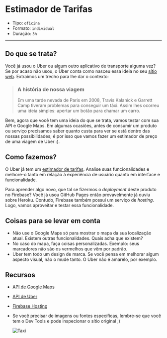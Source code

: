 # Estimador de Tarifas

- Tipo: `oficina`
- Formato: `individual`
- Duração: `3h`

***

## Do que se trata?

Você já usou o Uber ou algum outro aplicativo de transporte alguma vez? Se por acaso não usou, o Uber conta como nasceu essa ideia no seu [sítio web](https://www.uber.com/es-MX/our-story/). Extraímos um trecho para lhe dar o contexto:

> ### A história de nossa viagem
>
> Em uma tarde nevada de Paris em 2008, Travis Kalanick e Garrett Camp tiveram problemas para conseguir um táxi. Assim lhes ocorreu uma ideia simples: apertar um botão para chamar um carro.

Bem, agora que você tem uma ideia do que se trata, vamos testar com sua API e Google Maps. Em algumas ocasiões, antes de consumir um produto ou serviço precisamos saber quanto custa para ver se está dentro das nossas possibilidades; é por isso que vamos fazer um estimador de preço de uma viagem de Uber :).

## Como fazemos?

O Uber já tem um [estimador de tarifas](https://www.uber.com/es-MX/fare-estimate/). Analise suas funcionalidades e melhore-o tanto em relação à experiência de usuário quanto em interface e funcionalidade.

Para aprender algo novo, que tal se fizermos o *deployment* deste produto no Firebase? Você já usou GitHub Pages então provavelmente já ouviu sobre Heroku. Contudo, Firebase também possui um serviço de *hosting*. Logo, vamos aproveitar e testar essa funcionalidade.

## Coisas para se levar em conta

- Não use o Google Maps só para mostrar o mapa da sua localização atual. Existem outras funcionalidades. Quais acha que existem?
- No caso do mapa, faça coisas personalizadas. Exemplo: seus marcadores não são os vermelhos que vêm por padrão.
- Uber tem todo um design de marca. Se você pensa em melhorar algum aspecto visual, não o mude tanto. O Uber não é amarelo, por exemplo.

## Recursos

- [API de Google Maps](https://developers.google.com/maps/documentation/javascript/?hl=es-419)
- [API de Uber](https://developer.uber.com/)
- [Firebase Hosting](https://firebase.google.com/docs/hosting/?hl=es-419)
- Se você precisar de imagens ou fontes específicas, lembre-se que você tem o Dev Tools e pode inspecionar o sítio original ;)

  ![Taxi](https://media.giphy.com/media/l378ttOMPcsaKMXVC/giphy.gif)
